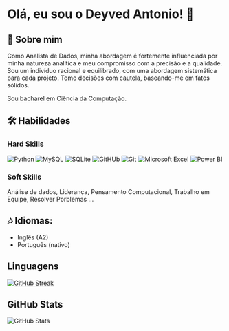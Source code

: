 
# Olá, eu sou o Deyved Antonio! 👋


## 🚀 Sobre mim
<p>Como Analista de Dados, minha abordagem é fortemente influenciada por minha natureza analítica e meu compromisso com a precisão e a qualidade. Sou um indivíduo racional e equilibrado, com uma abordagem sistemática para cada projeto. Tomo decisões com cautela, baseando-me em fatos sólidos.</p>
Sou bacharel em Ciência da Computação.


## 🛠 Habilidades

### Hard Skills

![Python](https://img.shields.io/badge/Python-005C84?style=for-the-badge&logo=python&logoColor=white)
![MySQL](https://img.shields.io/badge/MySQL-005C84?style=for-the-badge&logo=MySQL&logoColor=white)
![SQLite](https://img.shields.io/badge/SQLite-005C84?style=for-the-badge&logo=SQLite)
![GitHUb](https://img.shields.io/badge/GitHub-005C84?style=for-the-badge&logo=github&logoColor=white)
![Git](https://img.shields.io/badge/Git-005C84?style=for-the-badge&logo=git&logoColor=E34F26)
![Microsoft Excel](https://img.shields.io/badge/Microsoft_Excel-217346?style=for-the-badge&logo=microsoft-excel&logoColor=white)
![Power BI](https://img.shields.io/badge/Power_BI-005C84?style=for-the-badge&logo=Power%20BI&logoColor=F2C811)

### Soft Skills
Análise de dados, Liderança, Pensamento Computacional, Trabalho em Equipe, Resolver Porblemas ...


## 🎶 Idiomas:
- Inglês (A2)
- Português (nativo)


## Linguagens
[![GitHub Streak](https://streak-stats.demolab.com?user=DeyvedAntonio&theme=darcula&hide_border=true&short_numbers=true&date_format=j%2Fn%5B%2FY%5D&mode=weekly)](https://git.io/streak-stats)


## GitHub Stats
![GitHub Stats](https://github-readme-stats.vercel.app/api?username=DeyvedAntonio&theme=nord&show_icons=true)
